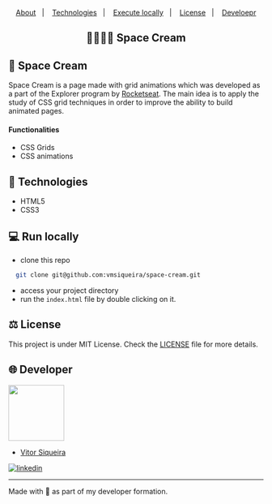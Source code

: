 <p align="center">
  <a href="#-space-cream">About</a>&nbsp;&nbsp;&nbsp;|&nbsp;&nbsp;&nbsp;
  <a href="#-technologies">Technologies</a>&nbsp;&nbsp;&nbsp;|&nbsp;&nbsp;&nbsp;
  <a href="#-run-locally">Execute locally</a>&nbsp;&nbsp;&nbsp;|&nbsp;&nbsp;&nbsp;
  <a href="#-license">License</a>&nbsp;&nbsp;&nbsp;|&nbsp;&nbsp;&nbsp;
  <a href="#-developer">Develoepr</a>
</p>

<h2 align="center">👨🏽‍🚀🍨 Space Cream</h2>

## 🍨 Space Cream

Space Cream is a page made with grid animations which was developed as a part of the Explorer program by [Rocketseat](htttps://rocketseat.com.br).
The main idea is to apply the study of CSS grid techniques in order to improve the ability to build animated pages.

#### Functionalities

- CSS Grids
- CSS animations

## 🚀 Technologies

- HTML5
- CSS3

## 💻 Run locally

- clone this repo

```bash
  git clone git@github.com:vmsiqueira/space-cream.git
```
- access your project directory
- run the `index.html` file by double clicking on it.

## ⚖️ License

This project is under MIT License. Check the [LICENSE](https://github.com/vmsiqueira/focustimer/blob/main/LICENSE) file for more details.


## 🌐 Developer
<img src="https://github.com/vmsiqueira.png" width="110" height="110" border-radius="50" /> <br>
- [Vitor Siqueira](https://www.github.com/vmsiqueira)

[![linkedin](https://img.shields.io/badge/linkedin-0A66C2?style=for-the-badge&logo=linkedin&logoColor=white)](https://www.linkedin.com/in/vitor-siqueira-149a88201/)

---
Made with 💜 as part of my developer formation.

